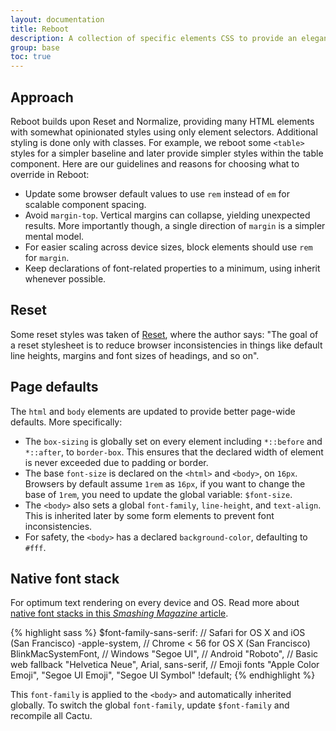 ```yaml
---
layout: documentation
title: Reboot
description: A collection of specific elements CSS to provide an elegant, consistent, and simple baseline to build upon.
group: base
toc: true
---
```



## Approach

Reboot builds upon Reset and Normalize, providing many HTML elements with somewhat opinionated styles using only element selectors. Additional styling is done only with classes. For example, we reboot some `<table>` styles for a simpler baseline and later provide simpler styles within the table component.
Here are our guidelines and reasons for choosing what to override in Reboot:
* Update some browser default values to use `rem` instead of `em` for scalable component spacing.
* Avoid `margin-top`. Vertical margins can collapse, yielding unexpected results. More importantly though, a single direction of `margin` is a simpler mental model.
* For easier scaling across device sizes, block elements should use `rem` for `margin`.
* Keep declarations of font-related properties to a minimum, using inherit whenever possible.

## Reset

Some reset styles was taken of <a href="https://meyerweb.com/eric/tools/css/reset/" target="_blank">Reset</a>, where the author says: "The goal of a reset stylesheet is to reduce browser inconsistencies in things like default line heights, margins and font sizes of headings, and so on".

## Page defaults

The `html` and `body` elements are updated to provide better page-wide defaults. More specifically:

* The `box-sizing` is globally set on every element including `*::before` and `*::after`, to `border-box`.
This ensures that the declared width of element is never exceeded due to padding or border.
* The base `font-size` is declared on the `<html>` and `<body>`, on `16px`. Browsers by default assume `1rem` as `16px`, if you want to change the base of `1rem`, you need to update the global variable: `$font-size`.
* The `<body>` also sets a global `font-family`, `line-height`, and `text-align`. This is inherited later by some form elements to prevent font inconsistencies.
* For safety, the `<body>` has a declared `background-color`, defaulting to `#fff`.


## Native font stack

For optimum text rendering on every device and OS. Read more about <a href="https://www.smashingmagazine.com/2015/11/using-system-ui-fonts-practical-guide/" target="_blank">native font stacks in this <em>Smashing Magazine</em> article</a>.

{% highlight sass %}
$font-family-sans-serif:
  // Safari for OS X and iOS (San Francisco)
  -apple-system,
  // Chrome < 56 for OS X (San Francisco)
  BlinkMacSystemFont,
  // Windows
  "Segoe UI",
  // Android
  "Roboto",
  // Basic web fallback
  "Helvetica Neue", Arial, sans-serif,
  // Emoji fonts
  "Apple Color Emoji", "Segoe UI Emoji", "Segoe UI Symbol" !default;
{% endhighlight %}

This `font-family` is applied to the `<body>` and automatically inherited globally. To switch the global `font-family`, update `$font-family` and recompile all Cactu.